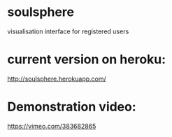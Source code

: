# soulsphere
visualisation interface for registered users 

# current version on heroku:
http://soulsphere.herokuapp.com/

# Demonstration video:
https://vimeo.com/383682865

